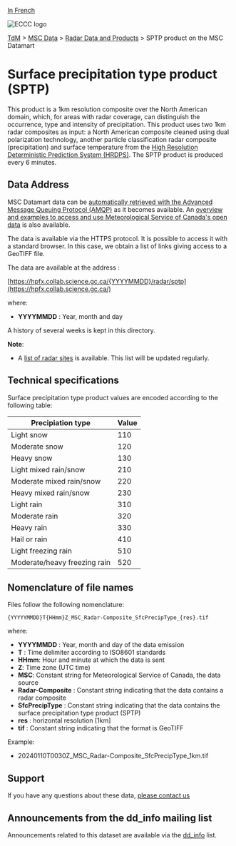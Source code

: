 [In French](readme_radar-sptp-datamart_fr.md)

![ECCC logo](../../img_eccc-logo.png)

[TdM](../../readme_en.md) > [MSC Data](../readme_en.md) > [Radar Data and Products](readme_radar_en.md) > SPTP product on the MSC Datamart

# Surface precipitation type product (SPTP)

This product is a 1km resolution composite over the North American domain, which, for areas with radar coverage, can distinguish the occurrence, type and intensity of precipitation. This product uses two 1km radar composites as input: a North American composite cleaned using dual polarization technology, another particle classification radar composite (precipitation) and surface temperature from the [High Resolution Deterministic Prediction System (HRDPS)](../nwp_hrdps/readme_hrdps_en.md). The SPTP product is produced every 6 minutes.

## Data Address 

MSC Datamart data can be [automatically retrieved with the Advanced Message Queuing Protocol (AMQP)](../../msc-datamart/amqp_en.md) as it becomes available. An [overview and examples to access and use Meteorological Service of Canada's open data](../../usage/readme_en.md) is also available.

The data is available via the HTTPS protocol. It is possible to access it with a standard browser. In this case, we obtain a list of links giving access to a GeoTIFF file.

The data are available at the address :

[https://hpfx.collab.science.gc.ca/{YYYYMMDD}/radar/sptp](https://hpfx.collab.science.gc.ca/)

where:

* __YYYYMMDD__ : Year, month and day

A history of several weeks is kept in this directory.

__Note__: 

* A [list of radar sites](https://collaboration.cmc.ec.gc.ca/cmc/cmos/public_doc/msc-data/obs_radar/radars_list.pdf) is available. This list will be updated regularly.

## Technical specifications

Surface precipitation type product values are encoded according to the following table:

| Precipiation type  | Value |
| ------ | ------ |
| Light snow | 110 |
| Moderate snow | 120 | 
| Heavy snow | 130 |
| Light mixed rain/snow | 210 | 
| Moderate mixed rain/snow | 220 |
| Heavy mixed rain/snow | 230 |
| Light rain | 310 | 
| Moderate rain | 320 |
| Heavy rain | 330 | 
| Hail or rain | 410 |
| Light freezing rain | 510 |  
| Moderate/heavy freezing rain | 520 |

## Nomenclature of file names

Files follow the following nomenclature:

`{YYYYYMMDD}T{HHmm}Z_MSC_Radar-Composite_SfcPrecipType_{res}.tif`

where:

* __YYYYMMDD__ : Year, month and day of the data emission
* __T__ : Time delimiter according to ISO8601 standards
* __HHmm__: Hour and minute at which the data is sent
* __Z__: Time zone (UTC time)
* __MSC__: Constant string for Meteorological Service of Canada, the data source
* __Radar-Composite__ : Constant string indicating that the data contains a radar composite
* __SfcPrecipType__ : Constant string indicating that the data contains the surface precipitation type product (SPTP)
* __res__ : horizontal resolution [1km]
* __tif__ : Constant string indicating that the format is GeoTIFF

Example:

* 20240110T0030Z_MSC_Radar-Composite_SfcPrecipType_1km.tif

## Support

If you have any questions about these data, [please contact us](https://meteo.gc.ca/mainmenu/contact_us_e.html)

## Announcements from the dd_info mailing list 

Announcements related to this dataset are available via the [dd_info](https://comm.collab.science.gc.ca/mailman3/postorius/lists/dd_info/) list.
